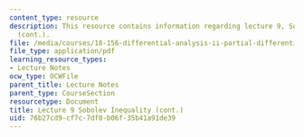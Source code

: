 ```yaml
---
content_type: resource
description: This resource contains information regarding lecture 9, Sobolev inequality
  (cont.).
file: /media/courses/18-156-differential-analysis-ii-partial-differential-equations-and-fourier-analysis-spring-2016/76b27cd9cf7c7df0b06f35b41a91de39_MIT18_156S16_lec9.pdf
file_type: application/pdf
learning_resource_types:
- Lecture Notes
ocw_type: OCWFile
parent_title: Lecture Notes
parent_type: CourseSection
resourcetype: Document
title: Lecture 9 Sobolev Inequality (cont.)
uid: 76b27cd9-cf7c-7df0-b06f-35b41a91de39
---
```

